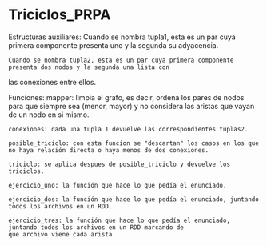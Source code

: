 # Triciclos_PRPA

Estructuras auxiliares:
    Cuando se nombra tupla1, esta es un par cuya primera componente presenta uno y la segunda su adyacencia.

    Cuando se nombra tupla2, esta es un par cuya primera componente presenta dos nodos y la segunda una lista con 
las conexiones entre ellos.

Funciones:
    mapper: limpia el grafo, es decir, ordena los pares de nodos para que siempre sea (menor, mayor) y no considera las aristas que
    vayan de un nodo en si mismo.

    conexiones: dada una tupla 1 devuelve las correspondientes tuplas2.

    posible_triciclo: con esta funcion se "descartan" los casos en los que no haya relación directa o haya menos de dos conexiones.

    triciclo: se aplica despues de posible_triciclo y devuelve los triciclos.
    
    ejercicio_uno: la función que hace lo que pedía el enunciado.
    
    ejercicio_dos: la función que hace lo que pedía el enunciado, juntando todos los archivos en un RDD.
    
    ejercicio_tres: la función que hace lo que pedía el enunciado, juntando todos los archivos en un RDD marcando de 
    que archivo viene cada arista.
